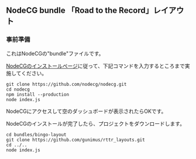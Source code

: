 NodeCG bundle 「Road to the Record」レイアウト
---

### 事前準備
これはNodeCGの"bundle"ファイルです。

[NodeCGのインストールページ](https://nodecg.com/index.html#install)に従って、下記コマンドを入力するところまで実施してください。

```
git clone https://github.com/nodecg/nodecg.git
cd nodecg
npm install --production
node index.js
```
NodeCGにアクセスして空のダッシュボードが表示されたらOKです。

NodeCGのインストールが完了したら、プロジェクトをダウンロードします。
```
cd bundles/bingo-layout
git clone https://github.com/gunimus/rttr_layouts.git
cd ../..
node index.js
```

